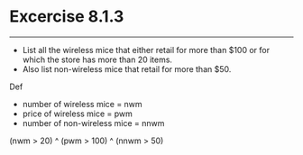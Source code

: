 # Excercise 8.1.3
---

- List all the wireless mice that either retail for more than $100 or for which the store has more than 20 items.
- Also list non-wireless mice that retail for more than $50.

Def
  - number of wireless mice = nwm
  - price of wireless mice = pwm
  - number of non-wireless mice = nnwm

(nwm > 20) ^ (pwm > 100) ^ (nnwm > 50)
